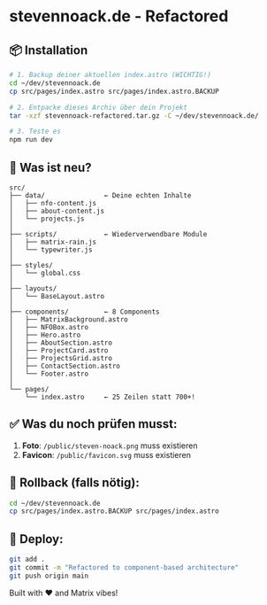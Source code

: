 # stevennoack.de - Refactored

## 📦 Installation

```bash
# 1. Backup deiner aktuellen index.astro (WICHTIG!)
cd ~/dev/stevennoack.de
cp src/pages/index.astro src/pages/index.astro.BACKUP

# 2. Entpacke dieses Archiv über dein Projekt
tar -xzf stevennoack-refactored.tar.gz -C ~/dev/stevennoack.de/

# 3. Teste es
npm run dev
```

## 📁 Was ist neu?

```
src/
├── data/               ← Deine echten Inhalte
│   ├── nfo-content.js
│   ├── about-content.js
│   └── projects.js
│
├── scripts/            ← Wiederverwendbare Module
│   ├── matrix-rain.js
│   └── typewriter.js
│
├── styles/
│   └── global.css
│
├── layouts/
│   └── BaseLayout.astro
│
├── components/         ← 8 Components
│   ├── MatrixBackground.astro
│   ├── NFOBox.astro
│   ├── Hero.astro
│   ├── AboutSection.astro
│   ├── ProjectCard.astro
│   ├── ProjectsGrid.astro
│   ├── ContactSection.astro
│   └── Footer.astro
│
└── pages/
    └── index.astro     ← 25 Zeilen statt 700+!
```

## ✅ Was du noch prüfen musst:

1. **Foto**: `/public/steven-noack.png` muss existieren
2. **Favicon**: `/public/favicon.svg` muss existieren

## 🔄 Rollback (falls nötig):

```bash
cd ~/dev/stevennoack.de
cp src/pages/index.astro.BACKUP src/pages/index.astro
```

## 🚀 Deploy:

```bash
git add .
git commit -m "Refactored to component-based architecture"
git push origin main
```

Built with ❤️ and Matrix vibes!
